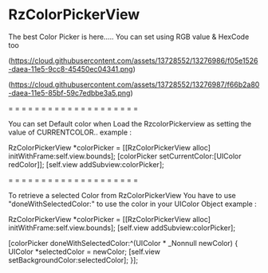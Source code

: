 # RzColorPickerView
The best Color Picker is here..... You can set using RGB value &amp; HexCode too

(https://cloud.githubusercontent.com/assets/13728552/13276986/f05e1526-daea-11e5-9cc8-45450ec04341.png)

(https://cloud.githubusercontent.com/assets/13728552/13276987/f66b2a80-daea-11e5-85bf-59c7edbbe3a5.png)

= = = = = = = = = = = = = = = = = = = =

You can set Default color when Load the RzcolorPickerview as setting the value of CURRENTCOLOR..
example : 

  RzColorPickerView *colorPicker = [[RzColorPickerView alloc] initWithFrame:self.view.bounds];
  [colorPicker setCurrentColor:[UIColor redColor]];
  [self.view addSubview:colorPicker];
  
= = = = = = = = = = = = = = = = = = = =

To retrieve a selected Color from RzColorPickerView You have to use "doneWithSelectedColor:" to use the color in your UIColor Object
example : 

  RzColorPickerView *colorPicker = [[RzColorPickerView alloc] initWithFrame:self.view.bounds];
  [self.view addSubview:colorPicker];

  [colorPicker doneWithSelectedColor:^(UIColor * _Nonnull newColor)
  {
      UIColor *selectedColor = newColor;
      [self.view setBackgroundColor:selectedColor];
  }];

